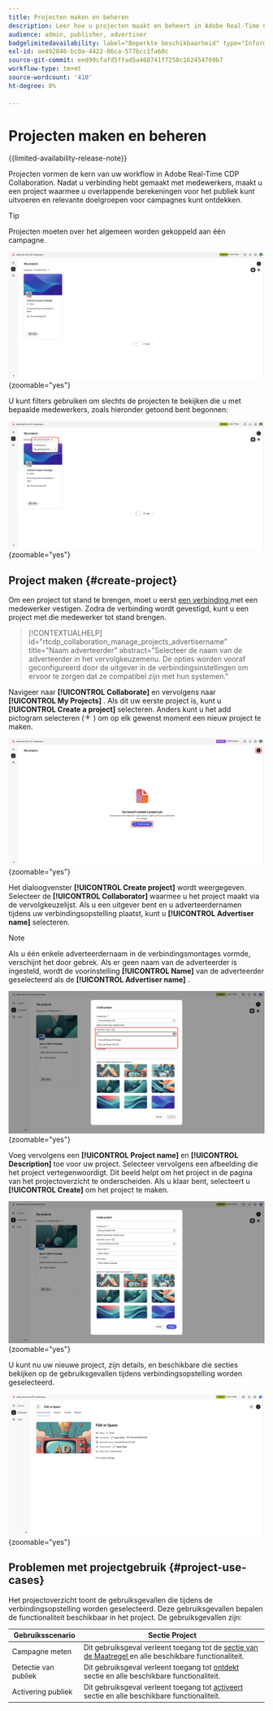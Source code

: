 ```yaml
---
title: Projecten maken en beheren
description: Leer hoe u projecten maakt en beheert in Adobe Real-Time CDP Collaboration
audience: admin, publisher, advertiser
badgelimitedavailability: label="Beperkte beschikbaarheid" type="Informative" url="https://helpx.adobe.com/nl/legal/product-descriptions/real-time-customer-data-platform-collaboration.html newtab=true"
exl-id: ae492846-bc0a-4422-86ca-577bcc1fa60c
source-git-commit: eed99cfafd5ffad5a468741f7258c162454769b7
workflow-type: tm+mt
source-wordcount: '410'
ht-degree: 0%

---
```


# Projecten maken en beheren

{{limited-availability-release-note}}

Projecten vormen de kern van uw workflow in Adobe Real-Time CDP Collaboration. Nadat u verbinding hebt gemaakt met medewerkers, maakt u een project waarmee u overlappende berekeningen voor het publiek kunt uitvoeren en relevante doelgroepen voor campagnes kunt ontdekken.

>[!TIP]
>
>Projecten moeten over het algemeen worden gekoppeld aan één campagne.

![ het Collaborate dashboard die alle huidige projecten tonen.](/help/assets/collaborate/manage-view-projects/projects-overview-page.png){zoomable="yes"}

U kunt filters gebruiken om slechts de projecten te bekijken die u met bepaalde medewerkers, zoals hieronder getoond bent begonnen:

![ Gefilterde mening van projecten met één enkele medewerker.](/help/assets/collaborate/manage-view-projects/filtered-project-view.png){zoomable="yes"}

## Project maken {#create-project}

Om een project tot stand te brengen, moet u eerst [ een verbinding ](/help/guide/connect/establishing-connections.md) met een medewerker vestigen. Zodra de verbinding wordt gevestigd, kunt u een project met die medewerker tot stand brengen.

>[!CONTEXTUALHELP]
>id="rtcdp_collaboration_manage_projects_advertisername"
>title="Naam adverteerder"
>abstract="Selecteer de naam van de adverteerder in het vervolgkeuzemenu. De opties worden vooraf geconfigureerd door de uitgever in de verbindingsinstellingen om ervoor te zorgen dat ze compatibel zijn met hun systemen."

Navigeer naar **[!UICONTROL Collaborate]** en vervolgens naar **[!UICONTROL My Projects]** . Als dit uw eerste project is, kunt u **[!UICONTROL Create a project]** selecteren. Anders kunt u het add pictogram selecteren (![ voeg pictogram toe.](/help/assets/icons/plus.png) ) om op elk gewenst moment een nieuw project te maken.

![ Uitgezocht plus symbool of creeer een project aan opstelling een nieuw project.](/help/assets/collaborate/manage-view-projects/create-project.png){zoomable="yes"}

Het dialoogvenster **[!UICONTROL Create project]** wordt weergegeven. Selecteer de **[!UICONTROL Collaborator]** waarmee u het project maakt via de vervolgkeuzelijst. Als u een uitgever bent en u adverteerdernamen tijdens uw verbindingsopstelling plaatst, kunt u **[!UICONTROL Advertiser name]** selecteren.

>[!NOTE]
>
> Als u één enkele adverteerdernaam in de verbindingsmontages vormde, verschijnt het door gebrek. Als er geen naam van de adverteerder is ingesteld, wordt de voorinstelling **[!UICONTROL Name]** van de adverteerder geselecteerd als de **[!UICONTROL Advertiser name]** .

![ creeer projectdialoog met geselecteerde medewerker en benadrukte adverteerdernaam.](/help/assets/collaborate/manage-view-projects/create-project-advertiser-names.png){zoomable="yes"}

Voeg vervolgens een **[!UICONTROL Project name]** en **[!UICONTROL Description]** toe voor uw project. Selecteer vervolgens een afbeelding die het project vertegenwoordigt. Dit beeld helpt om het project in de pagina van het projectoverzicht te onderscheiden. Als u klaar bent, selecteert u **[!UICONTROL Create]** om het project te maken.

![ Vereiste opties aan opstelling een nieuw project ](/help/assets/collaborate/manage-view-projects/create-project-required-info.png){zoomable="yes"}

U kunt nu uw nieuwe project, zijn details, en beschikbare die secties bekijken op de gebruiksgevallen tijdens verbindingsopstelling worden geselecteerd.

![ de werkruimte van het projectoverzicht.](/help/assets/collaborate/manage-view-projects/project-overview.png){zoomable="yes"}

## Problemen met projectgebruik {#project-use-cases}

Het projectoverzicht toont de gebruiksgevallen die tijdens de verbindingsopstelling worden geselecteerd. Deze gebruiksgevallen bepalen de functionaliteit beschikbaar in het project. De gebruiksgevallen zijn:

| Gebruiksscenario | Sectie Project |
| --- | --- |
| Campagne meten | Dit gebruiksgeval verleent toegang tot de [ sectie van de Maatregel ](/help/guide/collaborate/measure.md) en alle beschikbare functionaliteit. |
| Detectie van publiek | Dit gebruiksgeval verleent toegang tot [ ontdekt ](/help/guide/collaborate/discover.md) sectie en alle beschikbare functionaliteit. |
| Activering publiek | Dit gebruiksgeval verleent toegang tot [ activeert ](/help/guide/collaborate/activate.md) sectie en alle beschikbare functionaliteit. |
